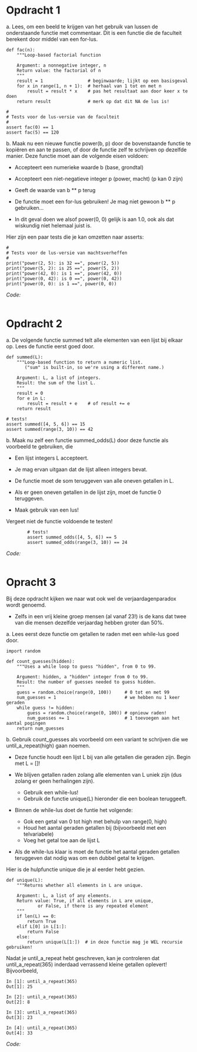# Opdracht 1
a. Lees, om een beeld te krijgen van het gebruik van lussen de onderstaande functie met commentaar. Dit is een functie die de faculteit berekent door middel van een for-lus.

```
def fac(n):
    """Loop-based factorial function

    Argument: a nonnegative integer, n
    Return value: the factorial of n
    """
    result = 1                 # beginwaarde; lijkt op een basisgeval
    for x in range(1, n + 1):  # herhaal van 1 tot en met n
        result = result * x    # pas het resultaat aan door keer x te doen
    return result              # merk op dat dit NA de lus is!

#
# Tests voor de lus-versie van de faculteit
#
assert fac(0) == 1
assert fac(5) == 120
```


b. Maak nu een nieuwe functie power(b, p) door de bovenstaande functie te kopiëren en aan te passen, of door de functie zelf te schrijven op dezelfde manier. Deze functie moet aan de volgende eisen voldoen:

- Accepteert een numerieke waarde b (base, grondtal)

- Accepteert een niet-negatieve integer p (power, macht) (p kan 0 zijn)

- Geeft de waarde van b ** p terug

- De functie moet een for-lus gebruiken! Je mag niet gewoon b ** p gebruiken…

- In dit geval doen we alsof power(0, 0) gelijk is aan 1.0, ook als dat wiskundig niet helemaal juist is.

Hier zijn een paar tests die je kan omzetten naar asserts:

```
#
# Tests voor de lus-versie van machtsverheffen
#
print("power(2, 5): is 32 ==", power(2, 5))
print("power(5, 2): is 25 ==", power(5, 2))
print("power(42, 0): is 1 ==", power(42, 0))
print("power(0, 42): is 0 ==", power(0, 42))
print("power(0, 0): is 1 ==", power(0, 0))
```

_Code:_
```

```


# Opdracht 2
a. De volgende functie summed telt alle elementen van een lijst bij elkaar op. Lees de functie eerst goed door.
```
def summed(L):
    """Loop-based function to return a numeric list.
       ("sum" is built-in, so we're using a different name.)

    Argument: L, a list of integers.
    Result: the sum of the list L.
    """
    result = 0
    for e in L:
        result = result + e    # of result += e
    return result

# tests!
assert summed([4, 5, 6]) == 15
assert summed(range(3, 10)) == 42
```

b. Maak nu zelf een functie summed_odds(L) door deze functie als voorbeeld te gebruiken, die

- Een lijst integers L accepteert.

- Je mag ervan uitgaan dat de lijst alleen integers bevat.

- De functie moet de som teruggeven van alle oneven getallen in L.

- Als er geen oneven getallen in de lijst zijn, moet de functie 0 teruggeven.

- Maak gebruik van een lus!

Vergeet niet de functie voldoende te testen!

            # tests!
            assert summed_odds([4, 5, 6]) == 5
            assert summed_odds(range(3, 10)) == 24

_Code:_

```

```

# Opracht 3
Bij deze opdracht kijken we naar wat ook wel de verjaardagenparadox wordt genoemd.

- Zelfs in een vrij kleine groep mensen (al vanaf 23!) is de kans dat twee van die mensen dezelfde verjaardag hebben groter dan 50%.

a. Lees eerst deze functie om getallen te raden met een while-lus goed door.

```
import random

def count_guesses(hidden):
    """Uses a while loop to guess "hidden", from 0 to 99.

    Argument: hidden, a "hidden" integer from 0 to 99.
    Result: the number of guesses needed to guess hidden.
    """
    guess = random.choice(range(0, 100))     # 0 tot en met 99
    num_guesses = 1                          # we hebben nu 1 keer geraden
    while guess != hidden:
        guess = random.choice(range(0, 100)) # opnieuw raden!
        num_guesses += 1                     # 1 toevoegen aan het aantal pogingen
    return num_guesses
```
b. Gebruik count_guesses als voorbeeld om een variant te schrijven die we until_a_repeat(high) gaan noemen.

- Deze functie houdt een lijst L bij van alle getallen die geraden zijn. Begin met L = []!

- We blijven getallen raden zolang alle elementen van L uniek zijn (dus zolang er geen herhalingen zijn).
    - Gebruik een while-lus!
    - Gebruik de functie unique(L) hieronder die een boolean teruggeeft.
- Binnen de while-lus doet de funtie het volgende:
    - Gok een getal van 0 tot high met behulp van range(0, high)
    - Houd het aantal geraden getallen bij (bijvoorbeeld met een telvariabele)
    - Voeg het getal toe aan de lijst L
- Als de while-lus klaar is moet de functie het aantal geraden getallen teruggeven dat nodig was om een dubbel getal te krijgen.

Hier is de hulpfunctie unique die je al eerder hebt gezien.
```
def unique(L):
    """Returns whether all elements in L are unique.

    Argument: L, a list of any elements.
    Return value: True, if all elements in L are unique,
            or False, if there is any repeated element
    """
    if len(L) == 0:
        return True
    elif L[0] in L[1:]:
        return False
    else:
        return unique(L[1:])  # in deze functie mag je WEL recursie gebruiken!
```

Nadat je until_a_repeat hebt geschreven, kan je controleren dat until_a_repeat(365) inderdaad verrassend kleine getallen oplevert! Bijvoorbeeld,
```
In [1]: until_a_repeat(365)
Out[1]: 25

In [2]: until_a_repeat(365)
Out[2]: 8

In [3]: until_a_repeat(365)
Out[3]: 23

In [4]: until_a_repeat(365)
Out[4]: 33
```
_Code:_

```

```